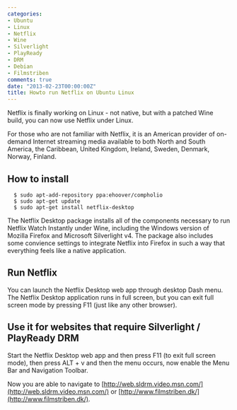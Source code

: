 ```yaml
---
categories:
- Ubuntu
- Linux
- Netflix
- Wine
- Silverlight
- PlayReady
- DRM
- Debian
- Filmstriben
comments: true
date: "2013-02-23T00:00:00Z"
title: Howto run Netflix on Ubuntu Linux
---
```


Netflix is finally working on Linux - not native, but with a patched Wine build,
you can now use Netflix under Linux.

For those who are not familiar with Netflix, it is an American provider of
on-demand Internet streaming media available to both North and South America,
the Caribbean, United Kingdom, Ireland, Sweden, Denmark, Norway, Finland.

## How to install

      $ sudo apt-add-repository ppa:ehoover/compholio
      $ sudo apt-get update
      $ sudo apt-get install netflix-desktop

The Netflix Desktop package installs all of the components necessary to run Netflix
Watch Instantly under Wine, including the Windows version of Mozilla Firefox and
Microsoft Silverlight v4. The package also includes some convience
settings to integrate Netflix into Firefox in such a way that everything feels
like a native application.

## Run Netflix

You can launch the Netflix Desktop web app through desktop Dash menu.
The Netflix Desktop application runs in full screen, but you can exit full
screen mode by pressing F11 (just like any other browser).

## Use it for websites that require Silverlight / PlayReady DRM

Start the Netflix Desktop web app and then press F11 (to exit full screen mode),
then press ALT + v and then the menu occurs, now enable the Menu Bar and
Navigation Toolbar.

Now you are able to navigate to
[http://web.sldrm.video.msn.com/](http://web.sldrm.video.msn.com/) or
[http://www.filmstriben.dk/](http://www.filmstriben.dk/).
